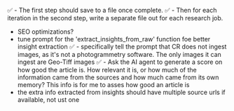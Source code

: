 ✅ - The first step should save to a file once complete.
✅ - Then for each iteration in the second step, write a separate file out for each research job.
   - SEO optimizations?
   - tune prompt for the 'extract_insights_from_raw' function foe better insight extraction
✅ - specifically tell the prompt that CR does not ingest images, as it's not a photogrammetry software. 
     The only images it can ingest are Geo-Tiff images
✅ - Ask the AI agent to generate a score on how good the article is. How relevant it is, or how much of the information came from the sources and how much came from its own memory?
   This info is for me to asses how good an article is
   - the extra info extracted from insights should have multiple source urls if available, not ust one
